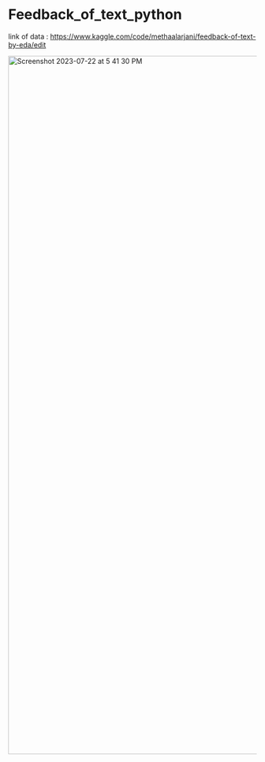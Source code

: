 # Feedback_of_text_python


link of data : https://www.kaggle.com/code/methaalarjani/feedback-of-text-by-eda/edit

<img width="1415" alt="Screenshot 2023-07-22 at 5 41 30 PM" src="https://github.com/metho12/Feedback_of_text_python/assets/75326499/7fd35755-46ea-4c27-9dbe-e21899bed925">
